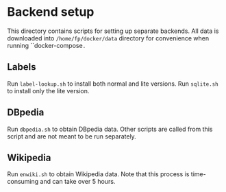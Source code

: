 Backend setup
=============
This directory contains scripts for setting up separate backends. All data is downloaded into ``/home/fp/docker/data``
directory for convenience when running ``docker-compose`.`

## Labels
Run ``label-lookup.sh`` to install both normal and lite versions. Run ``sqlite.sh`` to install only the lite version.
## DBpedia
Run ``dbpedia.sh`` to obtain DBpedia data. Other scripts are called from this script and are not meant to be run separately.
## Wikipedia
Run ``enwiki.sh`` to obtain Wikipedia data. Note that this process is time-consuming and can take over 5 hours.